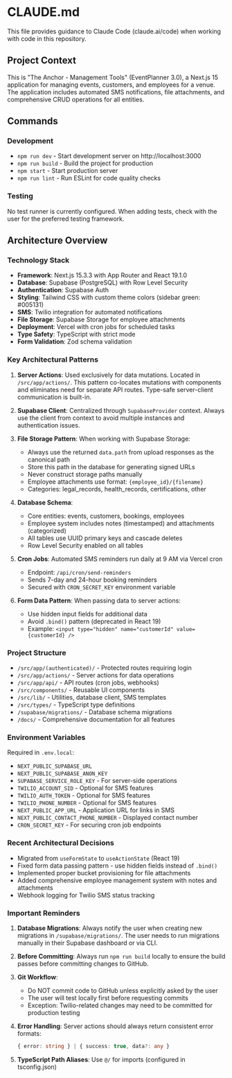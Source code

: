 # CLAUDE.md

This file provides guidance to Claude Code (claude.ai/code) when working with code in this repository.

## Project Context

This is "The Anchor - Management Tools" (EventPlanner 3.0), a Next.js 15 application for managing events, customers, and employees for a venue. The application includes automated SMS notifications, file attachments, and comprehensive CRUD operations for all entities.

## Commands

### Development
- `npm run dev` - Start development server on http://localhost:3000
- `npm run build` - Build the project for production
- `npm start` - Start production server
- `npm run lint` - Run ESLint for code quality checks

### Testing
No test runner is currently configured. When adding tests, check with the user for the preferred testing framework.

## Architecture Overview

### Technology Stack
- **Framework**: Next.js 15.3.3 with App Router and React 19.1.0
- **Database**: Supabase (PostgreSQL) with Row Level Security
- **Authentication**: Supabase Auth
- **Styling**: Tailwind CSS with custom theme colors (sidebar green: #005131)
- **SMS**: Twilio integration for automated notifications
- **File Storage**: Supabase Storage for employee attachments
- **Deployment**: Vercel with cron jobs for scheduled tasks
- **Type Safety**: TypeScript with strict mode
- **Form Validation**: Zod schema validation

### Key Architectural Patterns

1. **Server Actions**: Used exclusively for data mutations. Located in `/src/app/actions/`. This pattern co-locates mutations with components and eliminates need for separate API routes. Type-safe server-client communication is built-in.

2. **Supabase Client**: Centralized through `SupabaseProvider` context. Always use the client from context to avoid multiple instances and authentication issues.

3. **File Storage Pattern**: When working with Supabase Storage:
   - Always use the returned `data.path` from upload responses as the canonical path
   - Store this path in the database for generating signed URLs
   - Never construct storage paths manually
   - Employee attachments use format: `{employee_id}/{filename}`
   - Categories: legal_records, health_records, certifications, other

4. **Database Schema**: 
   - Core entities: events, customers, bookings, employees
   - Employee system includes notes (timestamped) and attachments (categorized)
   - All tables use UUID primary keys and cascade deletes
   - Row Level Security enabled on all tables

5. **Cron Jobs**: Automated SMS reminders run daily at 9 AM via Vercel cron
   - Endpoint: `/api/cron/send-reminders`
   - Sends 7-day and 24-hour booking reminders
   - Secured with `CRON_SECRET_KEY` environment variable

6. **Form Data Pattern**: When passing data to server actions:
   - Use hidden input fields for additional data
   - Avoid `.bind()` pattern (deprecated in React 19)
   - Example: `<input type="hidden" name="customerId" value={customerId} />`

### Project Structure
- `/src/app/(authenticated)/` - Protected routes requiring login
- `/src/app/actions/` - Server actions for data operations
- `/src/app/api/` - API routes (cron jobs, webhooks)
- `/src/components/` - Reusable UI components
- `/src/lib/` - Utilities, database client, SMS templates
- `/src/types/` - TypeScript type definitions
- `/supabase/migrations/` - Database schema migrations
- `/docs/` - Comprehensive documentation for all features

### Environment Variables
Required in `.env.local`:
- `NEXT_PUBLIC_SUPABASE_URL`
- `NEXT_PUBLIC_SUPABASE_ANON_KEY`
- `SUPABASE_SERVICE_ROLE_KEY` - For server-side operations
- `TWILIO_ACCOUNT_SID` - Optional for SMS features
- `TWILIO_AUTH_TOKEN` - Optional for SMS features
- `TWILIO_PHONE_NUMBER` - Optional for SMS features
- `NEXT_PUBLIC_APP_URL` - Application URL for links in SMS
- `NEXT_PUBLIC_CONTACT_PHONE_NUMBER` - Displayed contact number
- `CRON_SECRET_KEY` - For securing cron job endpoints

### Recent Architectural Decisions
- Migrated from `useFormState` to `useActionState` (React 19)
- Fixed form data passing pattern - use hidden fields instead of `.bind()`
- Implemented proper bucket provisioning for file attachments
- Added comprehensive employee management system with notes and attachments
- Webhook logging for Twilio SMS status tracking

### Important Reminders
1. **Database Migrations**: Always notify the user when creating new migrations in `/supabase/migrations/`. The user needs to run migrations manually in their Supabase dashboard or via CLI.

2. **Before Committing**: Always run `npm run build` locally to ensure the build passes before committing changes to GitHub.

3. **Git Workflow**: 
   - Do NOT commit code to GitHub unless explicitly asked by the user
   - The user will test locally first before requesting commits
   - Exception: Twilio-related changes may need to be committed for production testing

4. **Error Handling**: Server actions should always return consistent error formats:
   ```typescript
   { error: string } | { success: true, data?: any }
   ```

5. **TypeScript Path Aliases**: Use `@/` for imports (configured in tsconfig.json)